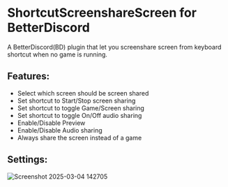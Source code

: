 # ShortcutScreenshareScreen for BetterDiscord
A BetterDiscord(BD) plugin that let you screenshare screen from keyboard shortcut when no game is running.
## Features:
- Select which screen should be screen shared
- Set shortcut to Start/Stop screen sharing
- Set shortcut to toggle Game/Screen sharing
- Set shortcut to toggle On/Off audio sharing
- Enable/Disable Preview
- Enable/Disable Audio sharing
- Always share the screen instead of a game
## Settings:
![Screenshot 2025-03-04 142705](https://github.com/user-attachments/assets/e725ae43-5757-4520-a7ae-616de8b22832)
